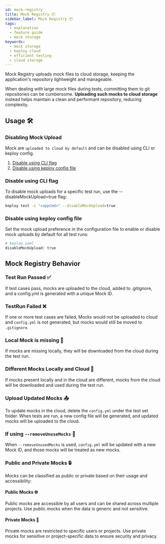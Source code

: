 ```yaml
---
id: mock-registry
title: Mock Registry 📦
sidebar_label: Mock Registry 📦
tags:
  - explanation
  - feature guide
  - mock storage
keywords:
  - mock storage
  - keploy cloud
  - efficient testing
  - cloud storage
---
```

<head>
  <title> Mock Registry | Keploy Docs</title>
  <meta charSet="utf-8" />
</head>

Mock Registry uploads mock files to cloud storage, keeping the application's repository lightweight and manageable.

When dealing with large mock files during tests, committing them to git repositories can be cumbersome. **Uploading such mocks to cloud storage** instead helps maintain a clean and performant repository, reducing complexity.

## Usage 🛠️

### Disabling Mock Upload

Mock are `uploaded to cloud by default` and can be disabled using CLI or keploy config.

1. [Disable using CLI flag](#disable-using-cli-flag)
2. [Disable using keploy config file](#disable-using-keploy-config-file)

### Disable using CLI flag

To disable mock uploads for a specific test run, use the --disableMockUpload=true flag:

```bash
keploy test -c "<appCmd>" --disableMockUpload=true
```

### Disable using keploy config file

Set the mock upload preference in the configuration file to enable or disable mock uploads by default for all test runs:

```bash
# keploy.yaml
disableMockUpload: true
```

## Mock Registry Behavior

### Test Run Passed ✅

If test cases pass, mocks are uploaded to the cloud, added to .gitignore, and a config.yml is generated with a unique Mock ID.

### TestRun Failed ❌

If one or more test cases are failed, Mocks would not be uploaded to cloud and `config.yml` is not generated, but mocks would still be moved to `.gitignore`.

### Local Mock is missing 🚫

If mocks are missing locally, they will be downloaded from the cloud during the test run.

### Different Mocks Locally and Cloud 🔄

If mocks present locally and in the cloud are different, mocks from the cloud will be downloaded and used during the test run.

### Upload Updated Mocks 📤

To update mocks in the cloud, delete the `config.yml` under the test set folder. When tests are run, a new config file will be generated, and updated mocks will be uploaded to the cloud.

### If using `--removeUnuseMocks` 🧹

When `--removeUnusedMocks` is used, `config.yml` will be updated with a new Mock ID, and those mocks will be treated as new mocks.

### Public and Private Mocks 🔒

Mocks can be classified as public or private based on their usage and accessibility:

#### Public Mocks 🌐

Public mocks are accessible by all users and can be shared across multiple projects. Use public mocks when the data is generic and not sensitive.

#### Private Mocks 🔐

Private mocks are restricted to specific users or projects. Use private mocks for sensitive or project-specific data to ensure security and privacy.
